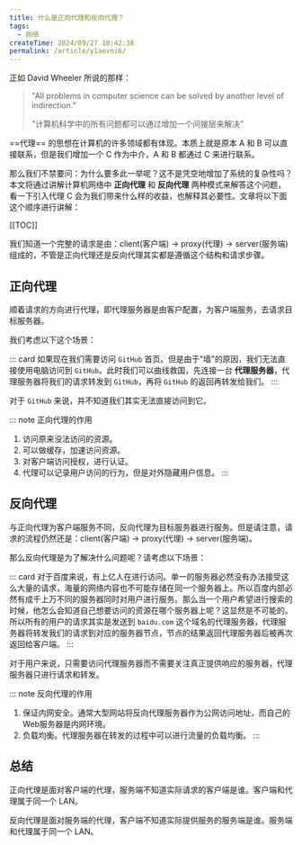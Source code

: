 ```yaml
---
title: 什么是正向代理和反向代理？
tags:
  - 网络
createTime: 2024/09/27 10:42:38
permalink: /article/y1aevni6/
---
```

正如 David Wheeler 所说的那样：
> "All problems in computer science can be solved by another level of indirection."
>
> "计算机科学中的所有问题都可以通过增加一个间接层来解决"

==代理== 的思想在计算机的许多领域都有体现。本质上就是原本 A 和 B 可以直接联系，但是我们增加一个 C 作为中介，A 和 B 都通过 C 来进行联系。

<!-- more -->

那么我们不禁要问：为什么要多此一举呢？这不是凭空地增加了系统的复杂性吗？本文将通过讲解计算机网络中 **正向代理** 和 **反向代理** 两种模式来解答这个问题，看一下引入代理 C 会为我们带来什么样的收益，也解释其必要性。文章将以下面这个顺序进行讲解：

[[TOC]]

我们知道一个完整的请求是由：client(客户端) -> proxy(代理) -> server(服务端) 组成的，不管是正向代理还是反向代理其实都是遵循这个结构和请求步骤。

## 正向代理
顺着请求的方向进行代理，即代理服务器是由客户配置，为客户端服务，去请求目标服务器。

我们考虑以下这个场景：

::: card
如果现在我们需要访问 `GitHub` 首页。但是由于"墙"的原因，我们无法直接使用电脑访问到 `GitHub`。此时我们可以曲线救国，先连接一台 **代理服务器**，代理服务器将我们的请求转发到 `GitHub`，再将 `GitHub` 的返回再转发给我们。
:::

对于 `GitHub` 来说，并不知道我们其实无法直接访问到它。

::: note 正向代理的作用
1. 访问原来没法访问的资源。
2. 可以做缓存，加速访问资源。
3. 对客户端访问授权，进行认证。
4. 代理可以记录用户访问的行为，但是对外隐藏用户信息。
:::

## 反向代理
与正向代理为客户端服务不同，反向代理为目标服务器进行服务。但是请注意，请求的流程仍然还是：client(客户端) -> proxy(代理) -> server(服务端)。

那么反向代理是为了解决什么问题呢？请考虑以下场景：

::: card
对于百度来说，有上亿人在进行访问。单一的服务器必然没有办法接受这么大量的请求，海量的网络内容也不可能存储在同一个服务器上。所以百度内部必然有成千上万不同的服务器同时对用户进行服务。那么当一个用户希望进行搜索的时候，他怎么会知道自己想要访问的资源在哪个服务器上呢？这显然是不可能的。所以所有的用户的请求其实是发送到 `baidu.com` 这个域名的代理服务器，代理服务器将转发我们的请求到对应的服务器节点，节点的结果返回代理服务器后被再次返回给客户端。
:::

对于用户来说，只需要访问代理服务器而不需要关注真正提供响应的服务器，代理服务器只进行请求和转发。

::: note 反向代理的作用
1. 保证内网安全。通常大型网站将反向代理服务器作为公网访问地址，而自己的Web服务器是内网环境。
2. 负载均衡。代理服务器在转发的过程中可以进行流量的负载均衡。
:::

## 总结
正向代理是面对客户端的代理，服务端不知道实际请求的客户端是谁。客户端和代理属于同一个 LAN。

反向代理是面对服务端的代理，客户端不知道实际提供服务的服务端是谁。服务端和代理属于同一个 LAN。
